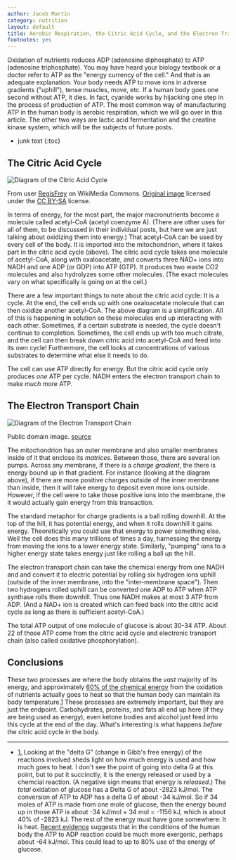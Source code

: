 ```yaml
---
author: Jacob Martin
category: nutrition
layout: default
title: Aerobic Respiration, the Citric Acid Cycle, and the Electron Transport Chain
footnotes: yes
---
```

Oxidation of nutrients reduces ADP (adenosine diphosphate) to ATP (adenosine triphosphate). You may have heard your biology textbook or a doctor refer to ATP as the "energy currency of the cell." And that is an adequate explanation. Your body needs ATP to move ions in adverse gradients ("uphill"), tense muscles, move, etc. If a human body goes one second without ATP, it dies. In fact, cyanide works by hijacking one step in the process of production of ATP. The most common way of manufacturing ATP in the human body is aerobic respiration, which we will go over in this article. The other two ways are lactic acid fermentation and the creatine kinase system, which will be the subjects of future posts.

* junk text
{:toc}

## The Citric Acid Cycle
<img src="/images/citric-acid-cycle.png" alt="Diagram of the Citric Acid Cycle" />
<p class="caption">From user <a href="https://commons.wikimedia.org/wiki/User:RegisFrey">RegisFrey</a> on WikiMedia Commons. <a href="https://commons.wikimedia.org/wiki/File:CellRespiration.svg">Original image</a> licensed under the <a href="https://creativecommons.org/licenses/by-sa/3.0">CC BY-SA</a> license.</p>

In terms of energy, for the most part, the major macronutrients become a molecule called acetyl-CoA (acetyl coenzyme A). (There are other uses for all of them, to be discussed in their individual posts, but here we are just talking about oxidizing them into energy.) That acetyl-CoA can be used by every cell of the body. It is imported into the mitochondrion, where it takes part in the citric acid cycle (above). The citric acid cycle takes one molecule of acetyl-CoA, along with oxaloacetate, and converts three NAD+ ions into NADH and one ADP (or GDP) into ATP (GTP). It produces two waste CO2 molecules and also hydrolyzes some other molecules. (The exact molecules vary on what specifically is going on at the cell.) 

There are a few important things to note about the citric acid cycle: It is a cycle. At the end, the cell ends up with one oxaloacetate molecule that can then oxidize another acetyl-CoA. The above diagram is a simplification. All of this is happening in solution so these molecules end up interacting with each other. Sometimes, if a certain substrate is needed, the cycle doesn't continue to completion. Sometimes, the cell ends up with too much citrate, and the cell can then break down citric acid into acetyl-CoA and feed into its own cycle! Furthermore, the cell looks at concentrations of various substrates to determine what else it needs to do.

The cell can use ATP directly for energy. But the citric acid cycle only produces *one* ATP per cycle. NADH enters the electron transport chain to make *much* more ATP.

## The Electron Transport Chain
<img src="/images/electron-transport-chain.png" alt="Diagram of the Electron Transport Chain" />
<p class="caption">Public domain image. <a href="https://commons.wikimedia.org/wiki/File:Mitochondrial_electron_transport_chain%E2%80%94Etc4.svg">source</a></p>

The mitochondrion has an outer membrane and also smaller membranes inside of it that enclose its *matrices*. Between those, there are several ion pumps. Across any membrane, if there is a *charge gradient*, the there is energy bound up in that gradient. For instance (looking at the diagram above), if there are more positive charges outside of the inner membrane than inside, then it will take energy to deposit even more ions outside. However, if the cell were to take those positive ions into the membrane, the it would actually gain energy from this transaction.

The standard metaphor for charge gradients is a ball rolling downhill. At the top of the hill, it has potential energy, and when it rolls downhill it gains energy. Theoretically you could use that energy to power something else. Well the cell does this many trillions of times a day, harnessing the energy from moving the ions to a lower energy state. Similarly, "pumping" ions to a higher energy state takes energy just like rolling a ball *up* the hill.

The electron transport chain can take the chemical energy from one NADH and and convert it to electric potential by rolling six hydrogen ions uphill (outside of the inner membrane, into the "inter-membrane space"). Then two hydrogens rolled uphill can be converted one ADP to ATP when ATP synthase rolls them downhill. Thus one NADH makes at most 3 ATP from ADP. (And a NAD+ ion is created which can feed back into the citric acid cycle as long as there is sufficient acetyl-CoA.)

The total ATP output of one molecule of glucose is about 30-34 ATP. About 22 of those ATP come from the citric acid cycle and electronic transport chain (also called oxidative phosphorylation).

## Conclusions
These two processes are where the body obtains the *vast* majority of its energy, and approximately [60% of the chemical energy](https://courses.lumenlearning.com/suny-ap2/chapter/energy-and-heat-balance/) from the oxidation of nutrients actually goes to heat so that the human body can maintain its body temperature.<a class="footref" id="ref1" href="#note1" title="Looking at the delta G (change in Gibb's free energy) of the reactions involved sheds light on how much energy is used and how much goes to heat. I don't see the point of going into delta G at this point, but to put it succinctly, it is the energy released or used by a chemcial reaction. (A negative sign means that energy is release...">1</a> These processes are extremely important, but they are just the endpoint. Carbohydrates, proteins, and fats all end up here (if they are being used as energy), even ketone bodies and alcohol just feed into this cycle at the end of the day. What's interesting is what happens *before* the citric acid cycle in the body.
<hr />
<ul class="footnotes" id="footnotes">
<li id="note1"><a href="#ref1">1.</a> Looking at the "delta G" (change in Gibb's free energy) of the reactions involved sheds light on how much energy is used and how much goes to heat. I don't see the point of going into delta G at this point, but to put it succinctly, it is the energy released or used by a chemcial reaction. (A negative sign means that energy is <em>released</em>.) The <em>total</em> oxidation of glucose has a Delta G of about -2823 kJ/mol. The conversion of ATP to ADP has a delta G of about -34 kJ/mol. So if 34 moles of ATP is made from one mole of glucose, then the energy bound up in those ATP is about -34 kJ/mol × 34 mol = -1156 kJ, which is about 40% of -2823 kJ. The rest of the energy must have gone somewhere: It is heat. <a href="http://book.bionumbers.org/how-much-energy-is-released-in-atp-hydrolysis/">Recent evidence</a> suggests that in the conditions of the human body the ATP to ADP reaction could be much more exergonic, perhaps about -64 kJ/mol. This could lead to up to 80% use of the energy of glucose.</li>
</ul>
